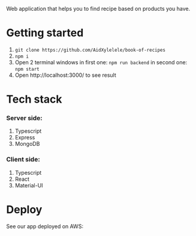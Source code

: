 Web application that helps you to find recipe based on products you have.

# Getting started

1. ```git clone https://github.com/AidXylelele/book-of-recipes```
2. ```npm i```
3. Open 2 terminal windows
in first one: ```npm run backend```
in second one: ```npm start```
4. Open http://localhost:3000/ to see result

# Tech stack

### Server side:

1. Typescript
2. Express
3. MongoDB

### Client side: 

1. Typescript
2. React
3. Material-UI

# Deploy

See our app deployed on AWS: <deploy link>

